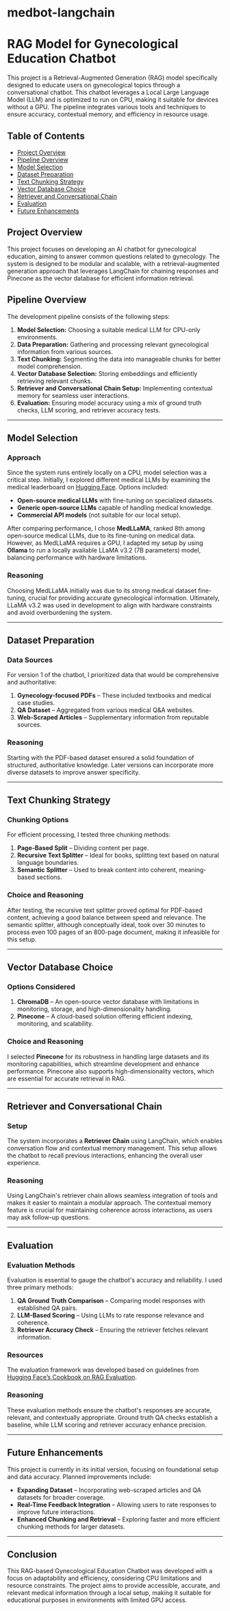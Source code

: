 # medbot-langchain

# RAG Model for Gynecological Education Chatbot

This project is a Retrieval-Augmented Generation (RAG) model specifically designed to educate users on gynecological topics through a conversational chatbot. This chatbot leverages a Local Large Language Model (LLM) and is optimized to run on CPU, making it suitable for devices without a GPU. The pipeline integrates various tools and techniques to ensure accuracy, contextual memory, and efficiency in resource usage.

## Table of Contents
- [Project Overview](#project-overview)
- [Pipeline Overview](#pipeline-overview)
- [Model Selection](#model-selection)
- [Dataset Preparation](#dataset-preparation)
- [Text Chunking Strategy](#text-chunking-strategy)
- [Vector Database Choice](#vector-database-choice)
- [Retriever and Conversational Chain](#retriever-and-conversational-chain)
- [Evaluation](#evaluation)
- [Future Enhancements](#future-enhancements)

## Project Overview

This project focuses on developing an AI chatbot for gynecological education, aiming to answer common questions related to gynecology. The system is designed to be modular and scalable, with a retrieval-augmented generation approach that leverages LangChain for chaining responses and Pinecone as the vector database for efficient information retrieval.

## Pipeline Overview

The development pipeline consists of the following steps:

1. **Model Selection:** Choosing a suitable medical LLM for CPU-only environments.
2. **Data Preparation:** Gathering and processing relevant gynecological information from various sources.
3. **Text Chunking:** Segmenting the data into manageable chunks for better model comprehension.
4. **Vector Database Selection:** Storing embeddings and efficiently retrieving relevant chunks.
5. **Retriever and Conversational Chain Setup:** Implementing contextual memory for seamless user interactions.
6. **Evaluation:** Ensuring model accuracy using a mix of ground truth checks, LLM scoring, and retriever accuracy tests.

---

## Model Selection

### Approach
Since the system runs entirely locally on a CPU, model selection was a critical step. Initially, I explored different medical LLMs by examining the medical leaderboard on [Hugging Face](https://huggingface.co/blog/leaderboard-medicalllm). Options included:
- **Open-source medical LLMs** with fine-tuning on specialized datasets.
- **Generic open-source LLMs** capable of handling medical knowledge.
- **Commercial API models** (not suitable for our local setup).

After comparing performance, I chose **MedLLaMA**, ranked 8th among open-source medical LLMs, due to its fine-tuning on medical data. However, as MedLLaMA requires a GPU, I adapted my setup by using **Ollama** to run a locally available LLaMA v3.2 (7B parameters) model, balancing performance with hardware limitations.

### Reasoning
Choosing MedLLaMA initially was due to its strong medical dataset fine-tuning, crucial for providing accurate gynecological information. Ultimately, LLaMA v3.2 was used in development to align with hardware constraints and avoid overburdening the system.

---

## Dataset Preparation

### Data Sources
For version 1 of the chatbot, I prioritized data that would be comprehensive and authoritative:
1. **Gynecology-focused PDFs** – These included textbooks and medical case studies.
2. **QA Dataset** – Aggregated from various medical Q&A websites.
3. **Web-Scraped Articles** – Supplementary information from reputable sources.

### Reasoning
Starting with the PDF-based dataset ensured a solid foundation of structured, authoritative knowledge. Later versions can incorporate more diverse datasets to improve answer specificity.

---

## Text Chunking Strategy

### Chunking Options
For efficient processing, I tested three chunking methods:
1. **Page-Based Split** – Dividing content per page.
2. **Recursive Text Splitter** – Ideal for books, splitting text based on natural language boundaries.
3. **Semantic Splitter** – Used to break content into coherent, meaning-based sections.

### Choice and Reasoning
After testing, the recursive text splitter proved optimal for PDF-based content, achieving a good balance between speed and relevance. The semantic splitter, although conceptually ideal, took over 30 minutes to process even 100 pages of an 800-page document, making it infeasible for this setup.

---

## Vector Database Choice

### Options Considered
1. **ChromaDB** – An open-source vector database with limitations in monitoring, storage, and high-dimensionality handling.
2. **Pinecone** – A cloud-based solution offering efficient indexing, monitoring, and scalability.

### Choice and Reasoning
I selected **Pinecone** for its robustness in handling large datasets and its monitoring capabilities, which streamline development and enhance performance. Pinecone also supports high-dimensionality vectors, which are essential for accurate retrieval in RAG.

---

## Retriever and Conversational Chain

### Setup
The system incorporates a **Retriever Chain** using LangChain, which enables conversation flow and contextual memory management. This setup allows the chatbot to recall previous interactions, enhancing the overall user experience.

### Reasoning
Using LangChain's retriever chain allows seamless integration of tools and makes it easier to maintain a modular approach. The contextual memory feature is crucial for maintaining coherence across interactions, as users may ask follow-up questions.

---

## Evaluation

### Evaluation Methods
Evaluation is essential to gauge the chatbot's accuracy and reliability. I used three primary methods:
1. **QA Ground Truth Comparison** – Comparing model responses with established QA pairs.
2. **LLM-Based Scoring** – Using LLMs to rate response relevance and coherence.
3. **Retriever Accuracy Check** – Ensuring the retriever fetches relevant information.

### Resources
The evaluation framework was developed based on guidelines from [Hugging Face’s Cookbook on RAG Evaluation](https://huggingface.co/learn/cookbook/en/rag_evaluation).

### Reasoning
These evaluation methods ensure the chatbot's responses are accurate, relevant, and contextually appropriate. Ground truth QA checks establish a baseline, while LLM scoring and retriever accuracy enhance precision.

---

## Future Enhancements

This project is currently in its initial version, focusing on foundational setup and data accuracy. Planned improvements include:
- **Expanding Dataset** – Incorporating web-scraped articles and QA datasets for broader coverage.
- **Real-Time Feedback Integration** – Allowing users to rate responses to improve future interactions.
- **Enhanced Chunking and Retrieval** – Exploring faster and more efficient chunking methods for larger datasets.

---

## Conclusion

This RAG-based Gynecological Education Chatbot was developed with a focus on adaptability and efficiency, considering CPU limitations and resource constraints. The project aims to provide accessible, accurate, and relevant medical information through a local setup, making it suitable for educational purposes in environments with limited GPU access.
